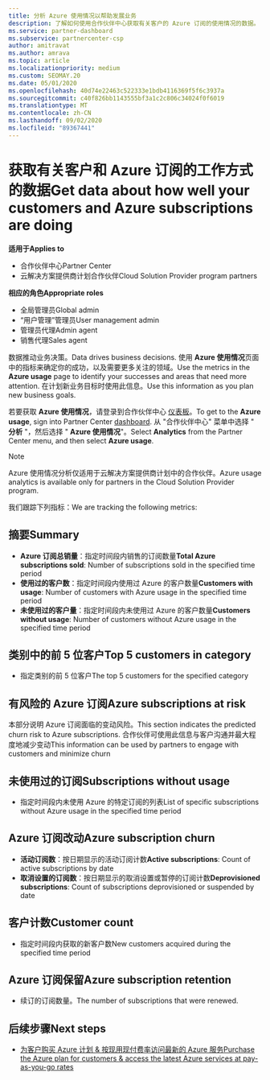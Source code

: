 ```yaml
---
title: 分析 Azure 使用情况以帮助发展业务
description: 了解如何使用合作伙伴中心获取有关客户的 Azure 订阅的使用情况的数据。
ms.service: partner-dashboard
ms.subservice: partnercenter-csp
author: amitravat
ms.author: amrava
ms.topic: article
ms.localizationpriority: medium
ms.custom: SEOMAY.20
ms.date: 05/01/2020
ms.openlocfilehash: 40d74e22463c522333e1bdb4116369f5f6c3937a
ms.sourcegitcommit: c40f826bb1143555bf3a1c2c806c34024f0f6019
ms.translationtype: MT
ms.contentlocale: zh-CN
ms.lasthandoff: 09/02/2020
ms.locfileid: "89367441"
---
```

# <a name="get-data-about-how-well-your-customers-and-azure-subscriptions-are-doing"></a><span data-ttu-id="96660-103">获取有关客户和 Azure 订阅的工作方式的数据</span><span class="sxs-lookup"><span data-stu-id="96660-103">Get data about how well your customers and Azure subscriptions are doing</span></span>

<span data-ttu-id="96660-104">**适用于**</span><span class="sxs-lookup"><span data-stu-id="96660-104">**Applies to**</span></span>

- <span data-ttu-id="96660-105">合作伙伴中心</span><span class="sxs-lookup"><span data-stu-id="96660-105">Partner Center</span></span>
- <span data-ttu-id="96660-106">云解决方案提供商计划合作伙伴</span><span class="sxs-lookup"><span data-stu-id="96660-106">Cloud Solution Provider program partners</span></span>

<span data-ttu-id="96660-107">**相应的角色**</span><span class="sxs-lookup"><span data-stu-id="96660-107">**Appropriate roles**</span></span>

- <span data-ttu-id="96660-108">全局管理员</span><span class="sxs-lookup"><span data-stu-id="96660-108">Global admin</span></span>
- <span data-ttu-id="96660-109">“用户管理”管理员</span><span class="sxs-lookup"><span data-stu-id="96660-109">User management admin</span></span>
- <span data-ttu-id="96660-110">管理员代理</span><span class="sxs-lookup"><span data-stu-id="96660-110">Admin agent</span></span>
- <span data-ttu-id="96660-111">销售代理</span><span class="sxs-lookup"><span data-stu-id="96660-111">Sales agent</span></span>

<span data-ttu-id="96660-112">数据推动业务决策。</span><span class="sxs-lookup"><span data-stu-id="96660-112">Data drives business decisions.</span></span> <span data-ttu-id="96660-113">使用 **Azure 使用情况**页面中的指标来确定你的成功，以及需要更多关注的领域。</span><span class="sxs-lookup"><span data-stu-id="96660-113">Use the metrics in the **Azure usage** page to identify your successes and areas that need more attention.</span></span> <span data-ttu-id="96660-114">在计划新业务目标时使用此信息。</span><span class="sxs-lookup"><span data-stu-id="96660-114">Use this information as you plan new business goals.</span></span>

<span data-ttu-id="96660-115">若要获取 **Azure 使用情况**，请登录到合作伙伴中心 [仪表板](https:/partner.microsoft.com/dashboard)。</span><span class="sxs-lookup"><span data-stu-id="96660-115">To get to the **Azure usage**, sign into Partner Center [dashboard](https:/partner.microsoft.com/dashboard).</span></span> <span data-ttu-id="96660-116">从 "合作伙伴中心" 菜单中选择 " **分析** "，然后选择 " **Azure 使用情况**"。</span><span class="sxs-lookup"><span data-stu-id="96660-116">Select **Analytics** from the Partner Center menu, and then select **Azure usage**.</span></span>

> [!NOTE]
> <span data-ttu-id="96660-117">Azure 使用情况分析仅适用于云解决方案提供商计划中的合作伙伴。</span><span class="sxs-lookup"><span data-stu-id="96660-117">Azure usage analytics is available only for partners in the Cloud Solution Provider program.</span></span>

<span data-ttu-id="96660-118">我们跟踪下列指标：</span><span class="sxs-lookup"><span data-stu-id="96660-118">We are tracking the following metrics:</span></span>

## <a name="summary"></a><span data-ttu-id="96660-119">摘要</span><span class="sxs-lookup"><span data-stu-id="96660-119">Summary</span></span>

- <span data-ttu-id="96660-120">**Azure 订阅总销量**：指定时间段内销售的订阅数量</span><span class="sxs-lookup"><span data-stu-id="96660-120">**Total Azure subscriptions sold**: Number of subscriptions sold in the specified time period</span></span>  
- <span data-ttu-id="96660-121">**使用过的客户数**：指定时间段内使用过 Azure 的客户数量</span><span class="sxs-lookup"><span data-stu-id="96660-121">**Customers with usage**: Number of customers with Azure usage in the specified time period</span></span>  
- <span data-ttu-id="96660-122">**未使用过的客户量**：指定时间段内未使用过 Azure 的客户数量</span><span class="sxs-lookup"><span data-stu-id="96660-122">**Customers without usage**: Number of customers without Azure usage in the specified time period</span></span>  

## <a name="top-5-customers-in-category"></a><span data-ttu-id="96660-123">类别中的前 5 位客户</span><span class="sxs-lookup"><span data-stu-id="96660-123">Top 5 customers in category</span></span>

- <span data-ttu-id="96660-124">指定类别的前 5 位客户</span><span class="sxs-lookup"><span data-stu-id="96660-124">The top 5 customers for the specified category</span></span>  

## <a name="azure-subscriptions-at-risk"></a><span data-ttu-id="96660-125">有风险的 Azure 订阅</span><span class="sxs-lookup"><span data-stu-id="96660-125">Azure subscriptions at risk</span></span>

<span data-ttu-id="96660-126">本部分说明 Azure 订阅面临的变动风险。</span><span class="sxs-lookup"><span data-stu-id="96660-126">This section indicates the predicted churn risk to Azure subscriptions.</span></span> <span data-ttu-id="96660-127">合作伙伴可使用此信息与客户沟通并最大程度地减少变动</span><span class="sxs-lookup"><span data-stu-id="96660-127">This information can be used by partners to engage with customers and minimize churn</span></span>

## <a name="subscriptions-without-usage"></a><span data-ttu-id="96660-128">未使用过的订阅</span><span class="sxs-lookup"><span data-stu-id="96660-128">Subscriptions without usage</span></span>

- <span data-ttu-id="96660-129">指定时间段内未使用 Azure 的特定订阅的列表</span><span class="sxs-lookup"><span data-stu-id="96660-129">List of specific subscriptions without Azure usage in the specified time period</span></span>  

## <a name="azure-subscription-churn"></a><span data-ttu-id="96660-130">Azure 订阅改动</span><span class="sxs-lookup"><span data-stu-id="96660-130">Azure subscription churn</span></span>

- <span data-ttu-id="96660-131">**活动订阅数**：按日期显示的活动订阅计数</span><span class="sxs-lookup"><span data-stu-id="96660-131">**Active subscriptions**: Count of active subscriptions by date</span></span>  
- <span data-ttu-id="96660-132">**取消设置的订阅数**：按日期显示的取消设置或暂停的订阅计数</span><span class="sxs-lookup"><span data-stu-id="96660-132">**Deprovisioned subscriptions**: Count of subscriptions deprovisioned or suspended by date</span></span>  

## <a name="customer-count"></a><span data-ttu-id="96660-133">客户计数</span><span class="sxs-lookup"><span data-stu-id="96660-133">Customer count</span></span>

- <span data-ttu-id="96660-134">指定时间段内获取的新客户数</span><span class="sxs-lookup"><span data-stu-id="96660-134">New customers acquired during the specified time period</span></span>  

## <a name="azure-subscription-retention"></a><span data-ttu-id="96660-135">Azure 订阅保留</span><span class="sxs-lookup"><span data-stu-id="96660-135">Azure subscription retention</span></span>

- <span data-ttu-id="96660-136">续订的订阅数量。</span><span class="sxs-lookup"><span data-stu-id="96660-136">The number of subscriptions that were renewed.</span></span>

 ## <a name="next-steps"></a><span data-ttu-id="96660-137">后续步骤</span><span class="sxs-lookup"><span data-stu-id="96660-137">Next steps</span></span>

- [<span data-ttu-id="96660-138">为客户购买 Azure 计划 & 按现用现付费率访问最新的 Azure 服务</span><span class="sxs-lookup"><span data-stu-id="96660-138">Purchase the Azure plan for customers & access the latest Azure services at pay-as-you-go rates</span></span>](purchase-azure-plan.md)
